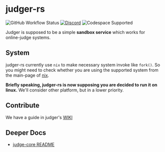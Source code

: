# judger-rs

![GitHub Workflow Status](https://img.shields.io/github/actions/workflow/status/OJ-lab/judger/rust-check.yml?logo=github&label=Core%20Tests)
[![Discord](https://img.shields.io/discord/916955582181822486?label=Discord&color=blue&logo=discord&logoColor=white)](https://discord.gg/vh8NCgdp8J)
![Codespace Supported](https://img.shields.io/badge/Codespace_Supported-000000?style=flat&logo=github)

Judger is supposed to be a simple **sandbox service** which works for online-judge systems.

## System

judger-rs currently use `nix` to make necessary system invoke like `fork()`. 
So you might need to check whether you are using the supported system from the main-page of [nix](https://github.com/nix-rust/nix).

**Briefly speaking, judger-rs is now supposing you are decided to run it on linux.**
We'll consider other platform, but in a lower priority.

## Contribute

We have a guide in judger's [WIKI](https://github.com/OJ-lab/judger/wiki/Contribution-Guide)

## Deeper Docs

- [judge-core README](judge-core/README.md)
